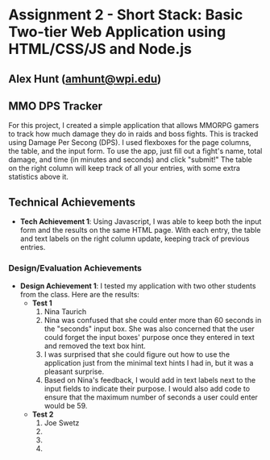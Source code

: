 Assignment 2 - Short Stack: Basic Two-tier Web Application using HTML/CSS/JS and Node.js  
===
Alex Hunt (amhunt@wpi.edu)
---

## MMO DPS Tracker
For this project, I created a simple application that allows MMORPG gamers to track how much damage they do in raids and boss fights. This is tracked using Damage Per Secong (DPS).
I used flexboxes for the page columns, the table, and the input form. To use the app, just fill out a fight's name, total damage, and time (in minutes and seconds) and click "submit!" The table on the right column will keep track of all your entries, with some extra statistics above it.

## Technical Achievements
- **Tech Achievement 1**: Using Javascript, I was able to keep both the input form and the results on the same HTML page. With each entry, the table and text labels on the right column update, keeping track of previous entries.
### Design/Evaluation Achievements
- **Design Achievement 1**: I tested my application with two other students from the class. Here are the results:
  - **Test 1**
    1. Nina Taurich
    2. Nina was confused that she could enter more than 60 seconds in the "seconds" input box. She was also concerned that the user could forget the input boxes' purpose once they entered in text and removed the text box hint.
    3. I was surprised that she could figure out how to use the application just from the minimal text hints I had in, but it was a pleasant surprise.
    4. Based on Nina's feedback, I would add in text labels next to the input fields to indicate their purpose. I would also add code to ensure that the maximum number of seconds a user could enter would be 59.
  - **Test 2**
    1. Joe Swetz
    2. 
    3. 
    4. 
